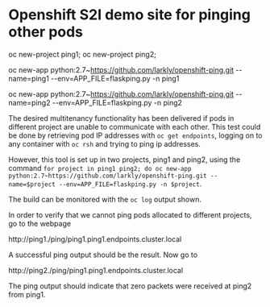 # Openshift S2I demo site for pinging other pods

oc new-project ping1; oc new-project ping2;

oc new-app python:2.7~https://github.com/larkly/openshift-ping.git --name=ping1 --env=APP_FILE=flaskping.py -n ping1

oc new-app python:2.7~https://github.com/larkly/openshift-ping.git --name=ping2 --env=APP_FILE=flaskping.py -n ping2

The desired multitenancy functionality has been delivered if pods in different project are unable to communicate with each other. This test could be done by retrieving pod IP addresses with `oc get endpoints`, logging on to any container with `oc rsh` and trying to ping ip addresses.

However, this tool is set up in two projects, ping1 and ping2, using the command `for project in ping1 ping2; do oc new-app python:2.7~https://github.com/larkly/openshift-ping.git --name=$project --env=APP_FILE=flaskping.py -n $project`.

The build can be monitored with the `oc log` output shown.

In order to verify that we cannot ping pods allocated to different projects, go to the webpage

 http://ping1.<routename>/ping/ping1.ping1.endpoints.cluster.local

A successful ping output should be the result. Now go to

 http://ping2.<routename>/ping/ping1.ping1.endpoints.cluster.local

The ping output should indicate that zero packets were received at ping2 from ping1.
